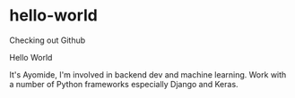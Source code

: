 # hello-world
Checking out Github

Hello World

It's Ayomide, I'm involved in backend dev and machine learning. 
Work with a number of Python frameworks especially Django and Keras.

